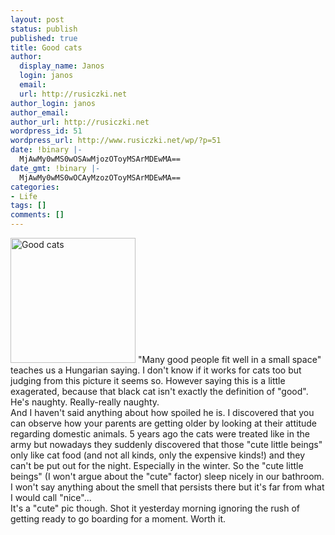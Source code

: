 ```yaml
---
layout: post
status: publish
published: true
title: Good cats
author:
  display_name: Janos
  login: janos
  email: 
  url: http://rusiczki.net
author_login: janos
author_email: 
author_url: http://rusiczki.net
wordpress_id: 51
wordpress_url: http://www.rusiczki.net/wp/?p=51
date: !binary |-
  MjAwMy0wMS0wOSAwMjozOToyMSArMDEwMA==
date_gmt: !binary |-
  MjAwMy0wMS0wOCAyMzozOToyMSArMDEwMA==
categories:
- Life
tags: []
comments: []
---
```

<p><a href="http://www.rusiczki.net/blog/blogpics/kittens_in_a_box.php" onclick="window.open('http://www.rusiczki.net/blog/blogpics/kittens_in_a_box.php','popup','width=700,height=700,scrollbars=no,resizable=no,toolbar=no,directories=no,location=no,menubar=no,status=no,left=0,top=0'); return false"><img src="http://www.rusiczki.net/blog/blogpics/kittens_in_a_box-thumb.jpg" width="200" height="200" border="0" alt="Good cats" class="postimage" /></a> "Many good people fit well in a small space" teaches us a Hungarian saying. I don't know if it works for cats too but judging from this picture it seems so. However saying this is a little exagerated, because that black cat isn't exactly the definition of "good". He's naughty. Really-really naughty.<br />
And I haven't said anything about how spoiled he is. I discovered that you can observe how your parents are getting older by looking at their attitude regarding domestic animals. 5 years ago the cats were treated like in the army but nowadays they suddenly discovered that those "cute little beings" only like cat food (and not all kinds, only the expensive kinds!) and they can't be put out for the night. Especially in the winter. So the "cute little beings" (I won't argue about the "cute" factor) sleep nicely in our bathroom. I won't say anything about the smell that persists there but it's far from what I would call "nice"...<br />
It's a "cute" pic though. Shot it yesterday morning ignoring the rush of getting ready to go boarding for a moment. Worth it.</p>
